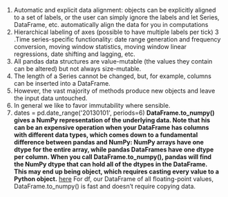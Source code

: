 1. Automatic and explicit data alignment: objects can be explicitly aligned to a set of labels, or the user can simply ignore the labels and let Series, DataFrame, etc. automatically align the data for you in computations
2. Hierarchical labeling of axes (possible to have multiple labels per tick)
3 .Time series-specific functionality: date range generation and frequency conversion, moving window statistics, moving window linear regressions, date shifting and lagging, etc.
4. All pandas data structures are value-mutable (the values they contain can be altered) but not always size-mutable. 
5. The length of a Series cannot be changed, but, for example, columns can be inserted into a DataFrame. 
6. However, the vast majority of methods produce new objects and leave the input data untouched. 
7. In general we like to favor immutability where sensible.
8. dates = pd.date_range('20130101', periods=6)
__DataFrame.to_numpy() gives a NumPy representation of the underlying data. Note that his can be an expensive operation when your DataFrame has columns with different data types, which comes down to a fundamental difference between pandas and NumPy: NumPy arrays have one dtype for the entire array, while pandas DataFrames have one dtype per column. When you call DataFrame.to_numpy(), pandas will find the NumPy dtype that can hold all of the dtypes in the DataFrame. This may end up being object, which requires casting every value to a Python object.__
[here][1] For df, our DataFrame of all floating-point values, DataFrame.to_numpy() is fast and doesn’t require copying data.

[1]: https://pandas.pydata.org/pandas-docs/stable/getting_started/10min.html
